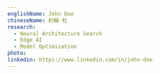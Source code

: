 ```yaml
---
englishName: John Doe
chineseName: 約翰·杜
research:
  - Neural Architecture Search
  - Edge AI
  - Model Optimization
photo: 
linkedin: https://www.linkedin.com/in/john-doe
---
```



